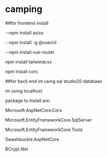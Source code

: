 # camping



##for frontend install

--npm install axios

--npm install -g @vue/cli

--npm install vue-router

npm install tailwindcss

npm install cors



##for back end im using sql studio20 database

im using localhost

package to install are:

Microsoft.AspNetCore.Cors

Microsoft.EntityFrameworkCore.SqlServer

Microsoft.EntityFrameworkCore.Tools

Swashbuckle.AspNetCore

BCrypt.Net

